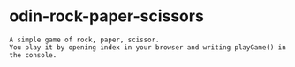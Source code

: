 # odin-rock-paper-scissors

    A simple game of rock, paper, scissor.
    You play it by opening index in your browser and writing playGame() in the console.
